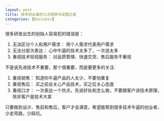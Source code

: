 ```yaml
---
layout: post
title: 技术创业者的三大陷阱与突围之道
categories: [Business]
---
```


很多研发出生的创始人容易犯的错误是：
1. 无法区分个人和用户需求： 用个人需求代表用户需求
2. 无法分层次表达： 心中牛逼的技术太多了，一次说太多
3. 重视技术轻视服务： 对品质管理、快速交货、售后服务不重视

不是说先进技术不重要，那个很重要，而是要更多的关注:
1. 重视销售： 知道你牛逼产品的人太少，不要怕重复
2. 重视售后： 买之前会关心产品技术，买之后关心态度
3. 重视口才： 一次表达一个优点，先说好处和怎么做，不要跟客户讲技术原理，除非客户是技术大拿

只要做到设计、售前和售后，客户才会满意，希望能帮到很多技术牛逼的创业者，少走弯路，少踩坑。

